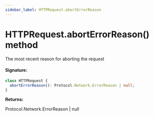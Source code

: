 ```yaml
---
sidebar_label: HTTPRequest.abortErrorReason
---
```


# HTTPRequest.abortErrorReason() method

The most recent reason for aborting the request

#### Signature:

```typescript
class HTTPRequest {
  abortErrorReason(): Protocol.Network.ErrorReason | null;
}
```

**Returns:**

Protocol.Network.ErrorReason \| null
